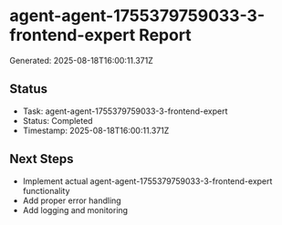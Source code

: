 # agent-agent-1755379759033-3-frontend-expert Report

Generated: 2025-08-18T16:00:11.371Z

## Status
- Task: agent-agent-1755379759033-3-frontend-expert
- Status: Completed
- Timestamp: 2025-08-18T16:00:11.371Z

## Next Steps
- Implement actual agent-agent-1755379759033-3-frontend-expert functionality
- Add proper error handling
- Add logging and monitoring
